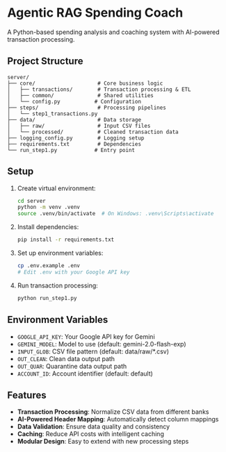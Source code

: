 # Agentic RAG Spending Coach

A Python-based spending analysis and coaching system with AI-powered transaction processing.

## Project Structure

```
server/
├── core/                    # Core business logic
│   ├── transactions/        # Transaction processing & ETL
│   ├── common/              # Shared utilities
│   └── config.py           # Configuration
├── steps/                   # Processing pipelines
│   └── step1_transactions.py
├── data/                    # Data storage
│   ├── raw/                 # Input CSV files
│   └── processed/           # Cleaned transaction data
├── logging_config.py        # Logging setup
├── requirements.txt         # Dependencies
└── run_step1.py            # Entry point
```

## Setup

1. Create virtual environment:
   ```bash
   cd server
   python -m venv .venv
   source .venv/bin/activate  # On Windows: .venv\Scripts\activate
   ```

2. Install dependencies:
   ```bash
   pip install -r requirements.txt
   ```

3. Set up environment variables:
   ```bash
   cp .env.example .env
   # Edit .env with your Google API key
   ```

4. Run transaction processing:
   ```bash
   python run_step1.py
   ```

## Environment Variables

- `GOOGLE_API_KEY`: Your Google API key for Gemini
- `GEMINI_MODEL`: Model to use (default: gemini-2.0-flash-exp)
- `INPUT_GLOB`: CSV file pattern (default: data/raw/*.csv)
- `OUT_CLEAN`: Clean data output path
- `OUT_QUAR`: Quarantine data output path
- `ACCOUNT_ID`: Account identifier (default: default)

## Features

- **Transaction Processing**: Normalize CSV data from different banks
- **AI-Powered Header Mapping**: Automatically detect column mappings
- **Data Validation**: Ensure data quality and consistency
- **Caching**: Reduce API costs with intelligent caching
- **Modular Design**: Easy to extend with new processing steps
